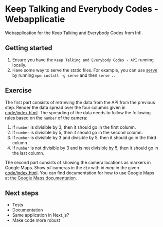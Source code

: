 # Keep Talking and Everybody Codes - Webapplicatie

Webapplication for the Keep Talking and Everybody Codes from Infi.

## Getting started

1. Ensure you have the `Keep Talking and Everybody Codes - API` running locally.
2. Have some way to serve the static files. For example, you can use [serve](https://github.com/vercel/serve#readme) by running `npm install -g serve` and then `serve .`.

## Exercise

The first part consists of retrieving the data from the API from the previous step.
Render the data spread over the four columns given in [code/index.html](code/index.html).
The spreading of the data needs to follow the following rules based on the `number` of the camera:

1. If `number` is divisible by 3, then it should go in the first column.
2. If `number` is divisible by 5, then it should go in the second column.
3. If `number` is divisible by 3 and divisible by 5, then it should go in the third column.
4. If `number` is not divisible by 3 and is not  divisible by 5, then it should go in the last column.

The second part consists of showing the camera locations as markers in Google Maps.
Show _all_ cameras in the `div` with id _map_ in the given [code/index.html](code/index.html).
You can find documentation for how to use Google Maps at [the Google Maps documentation](https://developers.google.com/maps/documentation/javascript/examples/marker-simple).


## Next steps

- Tests
- Documentation
- Same application in Next.js?
- Make code more robust

